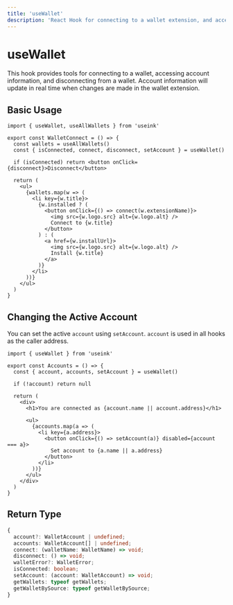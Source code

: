 ```yaml
---
title: 'useWallet'
description: 'React Hook for connecting to a wallet extension, and accessing account information.'
---
```


# useWallet

This hook provides tools for connecting to a wallet, accessing account information, and disconnecting 
from a wallet. Account information will update in real time when changes are made in the wallet extension.

## Basic Usage

```tsx
import { useWallet, useAllWallets } from 'useink'

export const WalletConnect = () => {
  const wallets = useAllWallets()
  const { isConnected, connect, disconnect, setAccount } = useWallet()

  if (isConnected) return <button onClick={disconnect}>Disconnect</button>

  return (
    <ul>
      {wallets.map(w => (
        <li key={w.title}>
          {w.installed ? (
            <button onClick={() => connect(w.extensionName)}>
              <img src={w.logo.src} alt={w.logo.alt} />
              Connect to {w.title}
            </button>
          ) : (
            <a href={w.installUrl}>
              <img src={w.logo.src} alt={w.logo.alt} />
              Install {w.title}
            </a>
          )}
        </li>
      ))}
    </ul>
  )
}
```

## Changing the Active Account

You can set the active `account` using `setAccount`. `account` is used in all hooks as the caller address.

```tsx
import { useWallet } from 'useink'

export const Accounts = () => {
  const { account, accounts, setAccount } = useWallet()

  if (!account) return null

  return (
    <div>
      <h1>You are connected as {account.name || account.address}</h1>

      <ul>
        {accounts.map(a => (
          <li key={a.address}>
            <button onClick={() => setAccount(a)} disabled={account === a}>
              Set account to {a.name || a.address}
            </button>
          </li>
        ))}
      </ul>
    </div>
  )
}
```

## Return Type

```ts
{
  account?: WalletAccount | undefined;
  accounts: WalletAccount[] | undefined;
  connect: (walletName: WalletName) => void;
  disconnect: () => void;
  walletError?: WalletError;
  isConnected: boolean;
  setAccount: (account: WalletAccount) => void;
  getWallets: typeof getWallets;
  getWalletBySource: typeof getWalletBySource;
}
```
